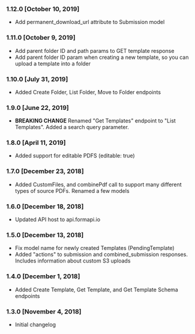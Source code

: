 ### 1.12.0 [October 10, 2019]

- Add permanent_download_url attribute to Submission model

### 1.11.0 [October 9, 2019]

- Add parent folder ID and path params to GET template response
- Add parent folder ID param when creating a new template, so you can upload a template into a folder

### 1.10.0 [July 31, 2019]
* Added Create Folder, List Folder, Move to Folder endpoints

### 1.9.0 [June 22, 2019]

- **BREAKING CHANGE** Renamed "Get Templates" endpoint to "List Templates". Added a search query parameter.

### 1.8.0 [April 11, 2019]

- Added support for editable PDFS (editable: true)

### 1.7.0 [December 23, 2018]

- Added CustomFiles, and combinePdf call to support many different types of source PDFs. Renamed a few models

### 1.6.0 [December 18, 2018]

- Updated API host to api.formapi.io

### 1.5.0 [December 13, 2018]

- Fix model name for newly created Templates (PendingTemplate)
- Added "actions" to submission and combined_submission responses. Includes information about custom S3 uploads

### 1.4.0 [December 1, 2018]

- Added Create Template, Get Template, and Get Template Schema endpoints

### 1.3.0 [November 4, 2018]

- Initial changelog
